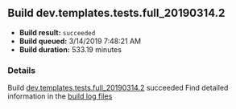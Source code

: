 ## Build dev.templates.tests.full_20190314.2
- **Build result:** `succeeded`
- **Build queued:** 3/14/2019 7:48:21 AM
- **Build duration:** 533.19 minutes
### Details
Build [dev.templates.tests.full_20190314.2](https://winappstudio.visualstudio.com/web/build.aspx?pcguid=a4ef43be-68ce-4195-a619-079b4d9834c2&builduri=vstfs%3a%2f%2f%2fBuild%2fBuild%2f27254) succeeded
Find detailed information in the [build log files](https://uwpctdiags.blob.core.windows.net/buildlogs/dev.templates.tests.full_20190314.2_logs.zip)
